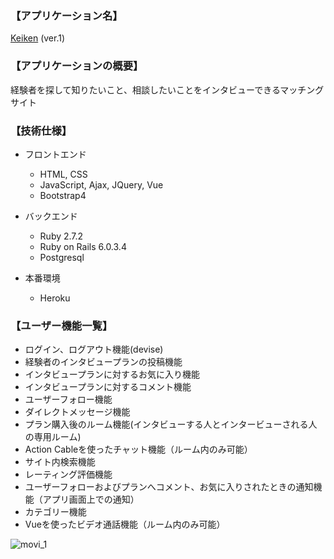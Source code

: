 ### 【アプリケーション名】
[Keiken](https://morning-peak-39361.herokuapp.com/) (ver.1)

### 【アプリケーションの概要】
経験者を探して知りたいこと、相談したいことをインタビューできるマッチングサイト

### 【技術仕様】

- フロントエンド
  - HTML, CSS
  - JavaScript, Ajax, JQuery, Vue
  - Bootstrap4

- バックエンド
  - Ruby 2.7.2
  - Ruby on Rails 6.0.3.4
  - Postgresql

- 本番環境
  - Heroku

### 【ユーザー機能一覧】
- ログイン、ログアウト機能(devise)
- 経験者のインタビュープランの投稿機能
- インタビュープランに対するお気に入り機能
- インタビュープランに対するコメント機能
- ユーザーフォロー機能
- ダイレクトメッセージ機能
- プラン購入後のルーム機能(インタビューする人とインタービューされる人の専用ルーム)
- Action Cableを使ったチャット機能（ルーム内のみ可能）
- サイト内検索機能
- レーティング評価機能
- ユーザーフォローおよびプランへコメント、お気に入りされたときの通知機能（アプリ画面上での通知）
- カテゴリー機能
- Vueを使ったビデオ通話機能（ルーム内のみ可能）

![movi_1](https://user-images.githubusercontent.com/73869235/119083010-26fe4680-ba3a-11eb-8584-a0529058eefe.gif)

